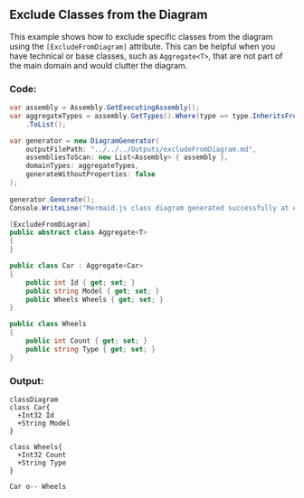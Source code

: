 ## Exclude Classes from the Diagram
This example shows how to exclude specific classes from the diagram using the `[ExcludeFromDiagram]` attribute.
This can be helpful when you have technical or base classes, such as `Aggregate<T>`, that are not part of the main domain and would clutter the diagram.

### Code:
```cs
var assembly = Assembly.GetExecutingAssembly();
var aggregateTypes = assembly.GetTypes().Where(type => type.InheritsFromGenericType(typeof(Aggregate<>)))
    .ToList();

var generator = new DiagramGenerator(
    outputFilePath: "../../../Outputs/excludeFromDiagram.md",
    assembliesToScan: new List<Assembly> { assembly },
    domainTypes: aggregateTypes,
    generateWithoutProperties: false
);
    
generator.Generate();
Console.WriteLine("Mermaid.js class diagram generated successfully at excludeFromDiagram.md");

[ExcludeFromDiagram]
public abstract class Aggregate<T>
{
}

public class Car : Aggregate<Car>
{
    public int Id { get; set; }
    public string Model { get; set; }
    public Wheels Wheels { get; set; }
}

public class Wheels
{
    public int Count { get; set; }
    public string Type { get; set; }
}
```

### Output:
```mermaid
classDiagram
class Car{
  +Int32 Id
  +String Model
}

class Wheels{
  +Int32 Count
  +String Type
}

Car o-- Wheels
```
